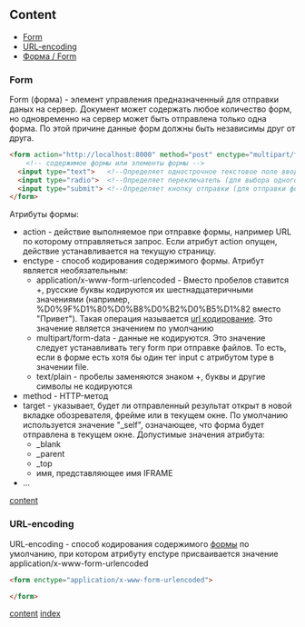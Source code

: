 ## Content

* [Form](#form)
* [URL-encoding](#url-encoding)
* [Форма / Form](#form)

### Form
Form (форма) - элемент управления предназначенный для отправки даных на сервер. Документ может содержать любое количество форм, но одновременно на сервер может быть отправлена только одна форма. По этой причине данные форм должны быть независимы друг от друга.
```html
<form action="http://localhost:8000" method="post" enctype="multipart/form-data">
    <!-- содержимое формы или элементы формы -->
  <input type="text">	<!--Определяет однострочное текстовое поле ввода-->
  <input type="radio">	<!--Определяет переключатель (для выбора одного из множества вариантов)-->
  <input type="submit"> <!--Определяет кнопку отправки (для отправки формы)-->
</form>
```
Атрибуты формы:
* action - действие выполняемое при отправке формы, например URL по которому отправляеться запрос. Если атрибут action опущен, действие устанавливается на текущую страницу.
* enctype - способ кодирования содержимого формы. Атрибут является необязательным:
  * application/x-www-form-urlencoded - Вместо пробелов ставится +, русские буквы кодируются их шестнадцатеричными значениями (например, %D0%9F%D1%80%D0%B8%D0%B2%D0%B5%D1%82 вместо "Привет"). Такая операция называется [url кодирование](#url-encoding). Это значение является значением по умолчанию
  * multipart/form-data - данные не кодируются. Это значение следует устанавливать тегу form при отправке файлов. То есть, если в форме есть хотя бы один тег input с атрибутом type в значении file.
  * text/plain - пробелы заменяются знаком +, буквы и другие символы не кодируются
* method - HTTP-метод
* target - указывает, будет ли отправленный результат открыт в новой вкладке обозревателя, фрейме или в текущем окне. По умолчанию используется значение "_self", означающее, что форма будет отправлена в текущем окне. Допустимые значения атрибута:
  * _blank
  * _parent
  * _top
  * имя, представляющее имя IFRAME
* ...

[content](#content) 

### URL-encoding
URL-encoding - способ кодирования содержимого [формы](#form) по умолчанию, при котором атрибуту enctype присваивается значение application/x-www-form-urlencoded

```html
<form enctype="application/x-www-form-urlencoded">

</form>
```

[content](#content) [index](/index.md)